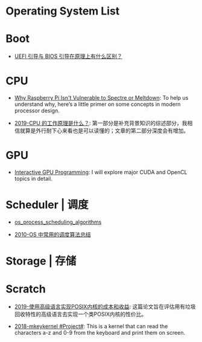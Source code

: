 # Operating System List

# Boot

- [UEFI 引导与 BIOS 引导在原理上有什么区别？](https://www.zhihu.com/question/21672895/answer/774538058)

# CPU

- [Why Raspberry Pi Isn't Vulnerable to Spectre or Meltdown](http://t.cn/RH3DVKj): To help us understand why, here’s a little primer on some concepts in modern processor design.

- [2019-CPU 的工作原理是什么？](https://www.zhihu.com/question/40571490/answer/746043817): 第一部分是补充背景知识的综述部分，我相信就算是外行耐下心来看也是可以读懂的；文章的第二部分深度会有增加。

# GPU

- [Interactive GPU Programming](https://parg.co/UiQ): I will explore major CUDA and OpenCL topics in detail.

# Scheduler | 调度

- [os_process_scheduling_algorithms](http://www.tutorialspoint.com/operating_system/os_process_scheduling_algorithms.htm)

- [2010-OS 中常用的调度算法总结](http://blog.chinaunix.net/uid-25132162-id-361291.html)

# Storage | 存储

# Scratch

- [2019-使用高级语言实现POSIX内核的成本和收益](https://www.zhihu.com/question/326571508/answer/703388743): 这篇论文旨在评估用有垃圾回收特性的高级语言去实现一个类POSIX内核的性价比。

- [2018-mkeykernel #Project#](https://github.com/arjun024/mkeykernel): This is a kernel that can read the characters a-z and 0-9 from the keyboard and print them on screen.
